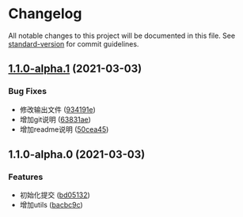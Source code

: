 # Changelog

All notable changes to this project will be documented in this file. See [standard-version](https://github.com/conventional-changelog/standard-version) for commit guidelines.

## [1.1.0-alpha.1](https://github.com/sishang/json2javabean/compare/v1.1.0-alpha.0...v1.1.0-alpha.1) (2021-03-03)


### Bug Fixes

* 修改输出文件 ([934191e](https://github.com/sishang/json2javabean/commit/934191eeab5a6bbba2f77c4be0f44748c7cc0822))
* 增加git说明 ([63831ae](https://github.com/sishang/json2javabean/commit/63831ae38373a67dd8f069cd3af59c9700f289cb))
* 增加readme说明 ([50cea45](https://github.com/sishang/json2javabean/commit/50cea45a57418fe896a5e34a000e8cbe02d17328))

## 1.1.0-alpha.0 (2021-03-03)


### Features

* 初始化提交 ([bd05132](https://github.com/sishang/json2javabean/commit/bd05132f3254d4b5869e0c13c61bc898e57094c5))
* 增加utils ([bacbc9c](https://github.com/sishang/json2javabean/commit/bacbc9c007f99115c8af0be57c6c968d8048ff13))
